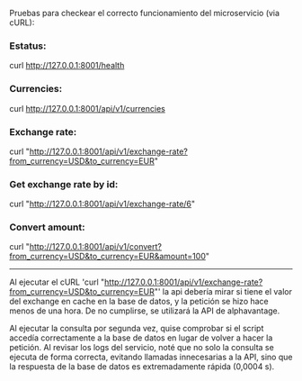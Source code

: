 Pruebas para checkear el correcto funcionamiento del microservicio (via cURL):

### Estatus:

curl http://127.0.0.1:8001/health


### Currencies:

curl http://127.0.0.1:8001/api/v1/currencies


### Exchange rate:

curl "http://127.0.0.1:8001/api/v1/exchange-rate?from_currency=USD&to_currency=EUR"

### Get exchange rate by id:

curl "http://127.0.0.1:8001/api/v1/exchange-rate/6"


### Convert amount:

curl "http://127.0.0.1:8001/api/v1/convert?from_currency=USD&to_currency=EUR&amount=100"



---


Al ejecutar el cURL 'curl "http://127.0.0.1:8001/api/v1/exchange-rate?from_currency=USD&to_currency=EUR"' la api debería mirar si tiene el valor del exchange en cache en la base de datos, y la petición se hizo hace menos de una hora. De no cumplirse, se utilizará la API de alphavantage.

Al ejecutar la consulta por segunda vez, quise comprobar si el script accedía correctamente a la base de datos en lugar de volver a hacer la petición. Al revisar los logs del servicio, noté que no solo la consulta se ejecuta de forma correcta, evitando llamadas innecesarias a la API, sino que la respuesta de la base de datos es extremadamente rápida (0,0004 s).
